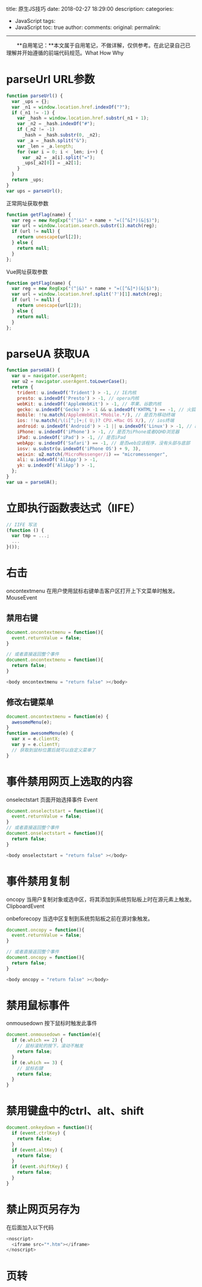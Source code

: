 title: 原生JS技巧
date: 2018-02-27 18:29:00
description: 
categories:
- JavaScript
tags:
- JavaScript
toc: true
author:
comments:
original:
permalink: 
---

　　**自用笔记：**本文属于自用笔记，不做详解，仅供参考。在此记录自己已理解并开始遵循的前端代码规范。What How Why

<!-- more -->

# parseUrl URL参数
``` javascript
function parseUrl() {
  var _ups = {};
  var _n1 = window.location.href.indexOf("?");
  if (_n1 != -1) {
    var _hash = window.location.href.substr(_n1 + 1);
    var _n2 = _hash.indexOf("#");
    if (_n2 != -1)
      _hash = _hash.substr(0, _n2);
    var _a = _hash.split("&");
    var _len = _a.length;
    for (var i = 0; i < _len; i++) {
      var _a2 = _a[i].split("=");
      _ups[_a2[0]] = _a2[1];
    }
  }
  return _ups;
}
var ups = parseUrl();
```
正常网址获取参数
``` javascript
function getFlag(name) {
  var reg = new RegExp("(^|&)" + name + "=([^&]*)(&|$)");
  var url = window.location.search.substr(1).match(reg);
  if (url != null) {
    return unescape(url[2]);
  } else {
    return null;
  }
};
```

Vue网址获取参数
``` javascript
function getFlag(name) {
  var reg = new RegExp("(^|&)" + name + "=([^&]*)(&|$)");
  var url = window.location.href.split('?')[1].match(reg);
  if (url != null) {
    return unescape(url[2]);
  } else {
    return null;
  }
};
```

# parseUA 获取UA
``` javascript
function parseUA() {
  var u = navigator.userAgent;
  var u2 = navigator.userAgent.toLowerCase();
  return {
    trident: u.indexOf('Trident') > -1, // IE内核
    presto: u.indexOf('Presto') > -1, // opera内核
    webKit: u.indexOf('AppleWebKit') > -1, // 苹果、谷歌内核
    gecko: u.indexOf('Gecko') > -1 && u.indexOf('KHTML') == -1, // 火狐内核
    mobile: !!u.match(/AppleWebKit.*Mobile.*/), // 是否为移动终端
    ios: !!u.match(/\(i[^;]+;( U;)? CPU.+Mac OS X/), // ios终端
    android: u.indexOf('Android') > -1 || u.indexOf('Linux') > -1, // android终端或uc浏览器
    iPhone: u.indexOf('iPhone') > -1, // 是否为iPhone或者QQHD浏览器
    iPad: u.indexOf('iPad') > -1, // 是否iPad
    webApp: u.indexOf('Safari') == -1, // 是否web应该程序，没有头部与底部
    iosv: u.substr(u.indexOf('iPhone OS') + 9, 3),
    weixin: u2.match(/MicroMessenger/i) == "micromessenger",
    ali: u.indexOf('AliApp') > -1,
    yk: u.indexOf('AliApp') > -1,
  };
}
var ua = parseUA();
```

# 立即执行函数表达式（IIFE）
``` javascript
// IIFE 写法
(function () {
  var tmp = ...;
  ...
}());
```

# 右击
oncontextmenu 在用户使用鼠标右键单击客户区打开上下文菜单时触发。 MouseEvent

## 禁用右键
``` javascript
document.oncontextmenu = function(){
  event.returnValue = false;
}

// 或者直接返回整个事件
document.oncontextmenu = function(){
  return false;
}

<body oncontextmenu = "return false" ></body>
```

## 修改右键菜单
``` javascript
document.oncontextmenu = function(e) {  
  awesomeMenu(e);
}
function awesomeMenu(e) {
  var x = e.clientX;
  var y = e.clientY;
  // 获取到鼠标位置后就可以自定义菜单了
}
```

# 事件禁用网页上选取的内容
onselectstart 页面开始选择事件 Event

``` javascript
document.onselectstart = function(){
  event.returnValue = false;
}
// 或者直接返回整个事件
document.onselectstart = function(){
  return false;
}

<body onselectstart = "return false" ></body>
```

# 事件禁用复制
oncopy 当用户复制对象或选中区，将其添加到系统剪贴板上时在源元素上触发。 ClipboardEvent
<!-- ondragstart 事件在用户开始拖动元素或选择的文本时触发。 -->
onbeforecopy 当选中区复制到系统剪贴板之前在源对象触发。

``` javascript
document.oncopy = function(){
  event.returnValue = false;
}

// 或者直接返回整个事件
document.oncopy = function(){
  return false;
}

<body oncopy = "return false" ></body>
```

# 禁用鼠标事件
onmousedown 按下鼠标时触发此事件
``` javascript
document.onmousedown = function(e){
  if (e.which == 2) {
    // 鼠标滚轮的按下，滚动不触发
    return false;
  }
  if (e.which == 3) {
    // 鼠标右键
    return false;
  }
}
```

# 禁用键盘中的ctrl、alt、shift

``` javascript
document.onkeydown = function(){
  if (event.ctrlKey) {
    return false;
  }
  if (event.altKey) {
    return false;
  }
  if (event.shiftKey) {
    return false;
  }
}
```

# 禁止网页另存为
在<body>后面加入以下代码
``` javascript
<noscript>
  <iframe src="*.htm"></iframe>
</noscript>
```







# 页转
``` javascript
```